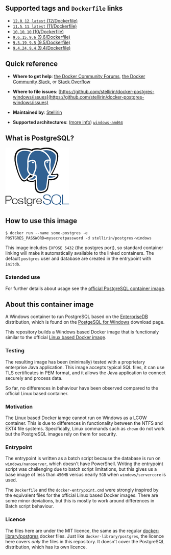 ## Supported tags and `Dockerfile` links

-   [`12.0`, `12`, `latest` (12/Dockerfile)](https://github.com/stellirin/docker-postgres-windows/blob/master/Dockerfile)
-   [`11.5`, `11`, `latest` (11/Dockerfile)](https://github.com/stellirin/docker-postgres-windows/blob/master/Dockerfile)
-   [`10.10`, `10` (10/Dockerfile)](https://github.com/stellirin/docker-postgres-windows/blob/master/Dockerfile)
-   [`9.6.15`, `9.6` (9.6/Dockerfile)](https://github.com/stellirin/docker-postgres-windows/blob/master/Dockerfile)
-   [`9.5.19`, `9.5` (9.5/Dockerfile)](https://github.com/stellirin/docker-postgres-windows/blob/master/Dockerfile)
-   [`9.4.24`, `9.4` (9.4/Dockerfile)](https://github.com/stellirin/docker-postgres-windows/blob/master/Dockerfile)

## Quick reference

-   **Where to get help**:
    [the Docker Community Forums](https://forums.docker.com/), [the Docker Community Slack](https://blog.docker.com/2016/11/introducing-docker-community-directory-docker-community-slack/), or [Stack Overflow](https://stackoverflow.com/search?tab=newest&q=docker)

-   **Where to file issues**:
    [https://github.com/stellirin/docker-postgres-windows/issues](https://github.com/stellirin/docker-postgres-windows/issues)

-   **Maintained by**:
    [Stellirin](https://github.com/stellirin)

-   **Supported architectures**: ([more info](https://github.com/docker-library/official-images#architectures-other-than-amd64))
    [`windows-amd64`](https://hub.docker.com/u/winamd64/)

## What is PostgreSQL?

![logo](https://raw.githubusercontent.com/docker-library/docs/master/postgres/logo.png)

## How to use this image

```console
$ docker run --name some-postgres -e POSTGRES_PASSWORD=mysecretpassword -d stellirin/postgres-windows
```

This image includes `EXPOSE 5432` (the postgres port), so standard container linking will make it automatically available to the linked containers. The default `postgres` user and database are created in the entrypoint with `initdb`.

### Extended use

For further details about usage see the [official PostgreSQL container image](https://hub.docker.com/_/postgres/).

## About this container image

A Windows container to run PostgreSQL based on the [EnterpriseDB](https://www.enterprisedb.com/) distribution, which is found on the [PostgeSQL for Windows](https://www.postgresql.org/download/windows/) download page.

This repository builds a Windows based Docker image that is functionaly similar to the official [Linux based Docker image](https://hub.docker.com/_/postgres/).

### Testing

The resulting image has been (minimally) tested with a proprietary enterprise Java application. This image accepts typical SQL files, it can use TLS certificates in PEM format, and it allows the Java application to connect securely and process data.

So far, no differences in behaviour have been observed compared to the official Linux based container.

### Motivation

The Linux based Docker iamge cannot run on Windows as a LCOW container. This is due to differences in functionality between the NTFS and EXT4 file systems. Specifically, Linux commands such as `chown` do not work but the PostgreSQL images rely on them for security.

### Entrypoint

The entrypoint is written as a batch script because the database is run on `windows/nanoserver`, which doesn't have PowerShell. Writing the entrypoint script was challenging due to batch script limitations, but this gives us a base image of less than `450MB` versus nearly `5GB` when `windows/servercore` is used.

The `Dockerfile` and the `docker-entrypoint.cmd` were strongly inspired by the equivalent files for the official Linux based Docker images. There are some minor deviations, but this is mostly to work around differences in Batch script behaviour.

### Licence

The files here are under the MIT licence, the same as the regular [docker-library/postgres](https://github.com/docker-library/postgres) docker files. Just like `docker-library/postgres`, the licence here covers *only* the files in this repository. It doesn't cover the PostgreSQL distribution, which has its own licence.
